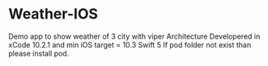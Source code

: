 # Weather-IOS
Demo app to show weather of 3 city with viper Architecture 
Developered in xCode 10.2.1 and min iOS target = 10.3
Swift 5 
If pod folder not exist than please install pod. 

